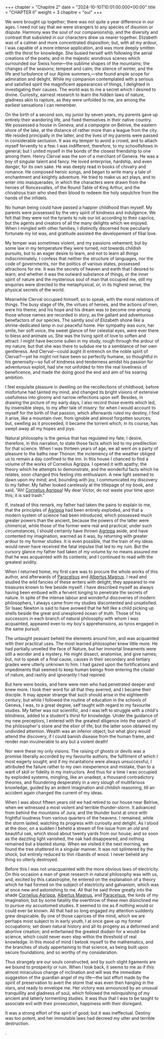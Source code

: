 +++
chapter = "Chapitre 2"
date = "2024-10-10T10:01:00.000+00:00"
title = "CHAPTER II"
weight = 3
chapitre = "oui"
+++


We were brought up together; there was not quite a year difference in our ages. I need not say that we were strangers to any species of disunion or dispute. Harmony was the soul of our companionship, and the diversity and contrast that subsisted in our characters drew us nearer together. Elizabeth was of a calmer and more concentrated disposition; but, with all my ardour, I was capable of a more intense application, and was more deeply smitten with the thirst for knowledge. She busied herself with following the aerial creations of the poets; and in the majestic wondrous scenes which surrounded our Swiss home—the sublime shapes of the mountains; the changes of the seasons; tempest and calm; the silence of winter, and the life and turbulence of our Alpine summers,—she found ample scope for admiration and delight. While my companion contemplated with a serious and satisfied spirit the magnificent appearances of things, I delighted in investigating their causes. The world was to me a secret which I desired to divine. Curiosity, earnest research to learn the hidden laws of nature, gladness akin to rapture, as they were unfolded to me, are among the earliest sensations I can remember.

On the birth of a second son, my junior by seven years, my parents gave up entirely their wandering life, and fixed themselves in their native country. We possessed a house in Geneva, and a *campagne* on Belrive, the eastern shore of the lake, at the distance of rather more than a league from the city. We resided principally in the latter, and the lives of my parents were passed in considerable seclusion. It was my temper to avoid a crowd, and to attach myself fervently to a few. I was indifferent, therefore, to my schoolfellows in general; but I united myself in the bonds of the closest friendship to one among them. Henry Clerval was the son of a merchant of Geneva. He was a boy of singular talent and fancy. He loved enterprise, hardship, and even danger, for its own sake. He was deeply read in books of chivalry and romance. He composed heroic songs, and began to write many a tale of enchantment and knightly adventure. He tried to make us act plays, and to enter into masquerades, in which the characters were drawn from the heroes of Roncesvalles, of the Round Table of King Arthur, and the chivalrous train who shed their blood to redeem the holy sepulchre from the hands of the infidels.

No human being could have passed a happier childhood than myself. My parents were possessed by the very spirit of kindness and indulgence. We felt that they were not the tyrants to rule our lot according to their caprice, but the agents and creators of all the many delights which we enjoyed. When I mingled with other families, I distinctly discerned how peculiarly fortunate my lot was, and gratitude assisted the developement of filial love.

My temper was sometimes violent, and my passions vehement; but by some law in my temperature they were turned, not towards childish pursuits, but to an eager desire to learn, and not to learn all things indiscriminately. I confess that neither the structure of languages, nor the code of governments, nor the politics of various states, possessed attractions for me. It was the secrets of heaven and earth that I desired to learn; and whether it was the outward substance of things, or the inner spirit of nature and the mysterious soul of man that occupied me, still my enquiries were directed to the metaphysical, or, in its highest sense, the physical secrets of the world.

Meanwhile Clerval occupied himself, so to speak, with the moral relations of things. The busy stage of life, the virtues of heroes, and the actions of men, were his theme; and his hope and his dream was to become one among those whose names are recorded in story, as the gallant and adventurous benefactors of our species. The saintly soul of Elizabeth shone like a shrine-dedicated lamp in our peaceful home. Her sympathy was ours; her smile, her soft voice, the sweet glance of her celestial eyes, were ever there to bless and animate us. She was the living spirit of love to soften and attract: I might have become sullen in my study, rough through the ardour of my nature, but that she was there to subdue me to a semblance of her own gentleness. And Clerval—could aught ill entrench on the noble spirit of Clerval?—yet he might not have been so perfectly humane, so thoughtful in his generosity—so full of kindness and tenderness amidst his passion for adventurous exploit, had she not unfolded to him the real loveliness of beneficence, and made the doing good the end and aim of his soaring ambition.

I feel exquisite pleasure in dwelling on the recollections of childhood, before misfortune had tainted my mind, and changed its bright visions of extensive usefulness into gloomy and narrow reflections upon self. Besides, in drawing the picture of my early days, I also record those events which led, by insensible steps, to my after tale of misery: for when I would account to myself for the birth of that passion, which afterwards ruled my destiny, I find it arise, like a mountain river, from ignoble and almost forgotten sources; but, swelling as it proceeded, it became the torrent which, in its course, has swept away all my hopes and joys.

Natural philosophy is the genius that has regulated my fate; I desire, therefore, in this narration, to state those facts which led to my predilection for that science. When I was thirteen years of age, we all went on a party of pleasure to the baths near Thonon: the inclemency of the weather obliged us to remain a day confined to the inn. In this house I chanced to find a volume of the works of Cornelius Agrippa. I opened it with apathy; the theory which he attempts to demonstrate, and the wonderful facts which he relates, soon changed this feeling into enthusiasm. A new light seemed to dawn upon my mind; and, bounding with joy, I communicated my discovery to my father. My father looked carelessly at the titlepage of my book, and said, "Ah! [Cornelius Agrippa](https://en.wikisource.org/wiki/Author:Heinrich_Cornelius_Agrippa)! My dear Victor, do not waste your time upon this; it is sad trash."

If, instead of this remark, my father had taken the pains to explain to me, that the principles of [Agrippa](https://en.wikisource.org/wiki/Author:Heinrich_Cornelius_Agrippa) had been entirely exploded, and that a modern system of science had been introduced, which possessed much greater powers than the ancient, because the powers of the latter were chimerical, while those of the former were real and practical; under such circumstances, I should certainly have thrown [Agrippa](https://en.wikisource.org/wiki/Author:Heinrich_Cornelius_Agrippa) aside, and have contented my imagination, warmed as it was, by returning with greater ardour to my former studies. It is even possible, that the train of my ideas would never have received the fatal impulse that led to my ruin. But the cursory glance my father had taken of my volume by no means assured me that he was acquainted with its contents; and I continued to read with the greatest avidity.

When I returned home, my first care was to procure the whole works of this author, and afterwards of [Paracelsus](https://en.wikisource.org/wiki/Author:Paracelsus) and [Albertus Magnus](https://en.wikisource.org/wiki/Author:Albert_the_Great). I read and studied the wild fancies of these writers with delight; they appeared to me treasures known to few beside myself. I have described myself as always having been embued with a fervent longing to penetrate the secrets of nature. In spite of the intense labour and wonderful discoveries of modern philosophers, I always came from my studies discontented and unsatisfied. Sir Isaac Newton is said to have avowed that he felt like a child picking up shells beside the great and unexplored ocean of truth. Those of his successors in each branch of natural philosophy with whom I was acquainted, appeared even to my boy's apprehensions, as tyros engaged in the same pursuit.

The untaught peasant beheld the elements around him, and was acquainted with their practical uses. The most learned philosopher knew little more. He had partially unveiled the face of Nature, but her immortal lineaments were still a wonder and a mystery. He might dissect, anatomise, and give names; but, not to speak of a final cause, causes in their secondary and tertiary grades were utterly unknown to him. I had gazed upon the fortifications and impediments that seemed to keep human beings from entering the citadel of nature, and rashly and ignorantly I had repined.

But here were books, and here were men who had penetrated deeper and knew more. I took their word for all that they averred, and I became their disciple. It may appear strange that such should arise in the eighteenth century; but while I followed the routine of education in the schools of Geneva, I was, to a great degree, self taught with regard to my favourite studies. My father was not scientific, and I was left to struggle with a child's blindness, added to a student's thirst for knowledge. Under the guidance of my new preceptors, I entered with the greatest diligence into the search of the philosopher's stone and the elixir of life; but the latter soon obtained my undivided attention. Wealth was an inferior object; but what glory would attend the discovery, if I could banish disease from the human frame, and render man invulnerable to any but a violent death!

Nor were these my only visions. The raising of ghosts or devils was a promise liberally accorded by my favourite authors, the fulfilment of which I most eagerly sought; and if my incantations were always unsuccessful, I attributed the failure rather to my own inexperience and mistake, than to a want of skill or fidelity in my instructors. And thus for a time I was occupied by exploded systems, mingling, like an unadept, a thousand contradictory theories, and floundering desperately in a very slough of multifarious knowledge, guided by an ardent imagination and childish reasoning, till an accident again changed the current of my ideas.

When I was about fifteen years old we had retired to our house near Belrive, when we witnessed a most violent and terrible thunder-storm. It advanced from behind the mountains of Jura; and the thunder burst at once with frightful loudness from various quarters of the heavens. I remained, while the storm lasted, watching its progress with curiosity and delight. As I stood at the door, on a sudden I beheld a stream of fire issue from an old and beautiful oak, which stood about twenty yards from our house; and so soon as the dazzling light vanished, the oak had disappeared, and nothing remained but a blasted stump. When we visited it the next morning, we found the tree shattered in a singular manner. It was not splintered by the shock, but entirely reduced to thin ribands of wood. I never beheld any thing so utterly destroyed.

Before this I was not unacquainted with the more obvious laws of electricity. On this occasion a man of great research in natural philosophy was with us, and, excited by this catastrophe, he entered on the explanation of a theory which he had formed on the subject of electricity and galvanism, which was at once new and astonishing to me. All that he said threw greatly into the shade [Cornelius Agrippa](https://en.wikisource.org/wiki/Author:Heinrich_Cornelius_Agrippa), [Albertus Magnus](https://en.wikisource.org/wiki/Author:Albert_the_Great), and [Paracelsus](https://en.wikisource.org/wiki/Author:Paracelsus), the lords of my imagination; but by some fatality the overthrow of these men disinclined me to pursue my accustomed studies. It seemed to me as if nothing would or could ever be known. All that had so long engaged my attention suddenly grew despicable. By one of those caprices of the mind, which we are perhaps most subject to in early youth, I at once gave up my former occupations; set down natural history and all its progeny as a deformed and abortive creation; and entertained the greatest disdain for a would-be science, which could never even step within the threshold of real knowledge. In this mood of mind I betook myself to the mathematics, and the branches of study appertaining to that science, as being built upon secure foundations, and so worthy of my consideration.

Thus strangely are our souls constructed, and by such slight ligaments are we bound to prosperity or ruin. When I look back, it seems to me as if this almost miraculous change of inclination and will was the immediate suggestion of the guardian angel of my life—the last effort made by the spirit of preservation to avert the storm that was even then hanging in the stars, and ready to envelope me. Her victory was announced by an unusual tranquillity and gladness of soul, which followed the relinquishing of my ancient and latterly tormenting studies. It was thus that I was to be taught to associate evil with their prosecution, happiness with their disregard.



It was a strong effort of the spirit of good; but it was ineffectual. Destiny was too potent, and her immutable laws had decreed my utter and terrible destruction.



.







